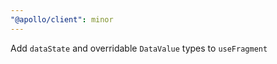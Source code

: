 ```yaml
---
"@apollo/client": minor
---
```


Add `dataState` and overridable `DataValue` types to `useFragment`
